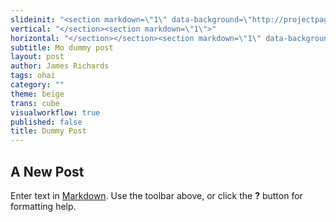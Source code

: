 ```yaml
---
slideinit: "<section markdown=\"1\" data-background=\"http://projectpages.github.io/project-pages/img/slidebackground.png\"><section markdown=\"1\">"
vertical: "</section><section markdown=\"1\">"
horizontal: "</section></section><section markdown=\"1\" data-background=\"http://projectpages.github.io/project-pages/img/slidebackground.png\"><section markdown=\"1\">"
subtitle: Mo dummy post
layout: post
author: James Richards
tags: ohai
category: ""
theme: beige
trans: cube
visualworkflow: true
published: false
title: Dummy Post
---
```


## A New Post

Enter text in [Markdown](http://daringfireball.net/projects/markdown/). Use the toolbar above, or click the **?** button for formatting help.
